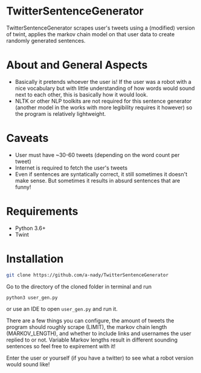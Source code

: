 # TwitterSentenceGenerator

TwitterSentenceGenerator scrapes user's tweets using a (modified) version of twint, applies the markov chain model on that user data to create randomly generated sentences.

# About and General Aspects
- Basically it pretends whoever the user is! If the user was a robot with a nice vocabulary but with little understanding of how words would sound next to each other, this is basically how it would look.
- NLTK or other NLP toolkits are not required for this sentence generator (another model in the works with more legibility requires it however) so the program is relatively lightweight.

# Caveats
- User must have ~30-60 tweets (depending on the word count per tweet)
- Internet is required to fetch the user's tweets 
- Even if sentences are syntatically correct, it still sometimes it doesn't make sense. But sometimes it results in absurd sentences that are funny!

# Requirements 
- Python 3.6+
- Twint

# Installation

```bash
git clone https://github.com/a-nady/TwitterSentenceGenerator
```
Go to the directory of the cloned folder in terminal and run
```bash
python3 user_gen.py
```
or use an IDE to open `user_gen.py` and run it.

There are a few things you can configure, the amount of tweets the program should roughly scrape (LIMIT), the markov chain length (MARKOV_LENGTH), and whether to include links and usernames the user replied to or not. Variable Markov lengths result in different sounding sentences so feel free to expirement with it!

Enter the user or yourself (if you have a twitter) to see what a robot version would sound like!
